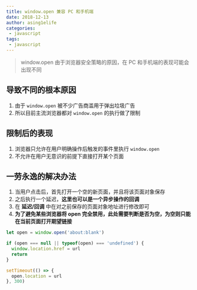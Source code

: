 ```yaml
---
title: window.open 兼容 PC 和手机端
date: 2018-12-13
author: asing1elife
categories:
 - javascript
tags:
 - javascript
---
```

> window.open 由于浏览器安全策略的原因，在 PC 和手机端的表现可能会出现不同  

## 导致不同的根本原因
1. 由于 `window.open` 被不少广告商滥用于弹出垃圾广告
2. 所以目前主流浏览器都对 `window.open` 的执行做了限制

## 限制后的表现
1. 浏览器只允许在用户明确操作后触发的事件里执行 `window.open`
2. 不允许在用户无意识的前提下直接打开某个页面

## 一劳永逸的解决办法
1. 当用户点击后，首先打开一个空的新页面，并且将该页面对象保存
2. 之后执行一个延迟，**这里也可以是一个异步操作的回调**
3. 在 **延迟/回调** 中在对之前保存的页面对象地址进行修改即可
4. **为了避免某些浏览器将 open 完全禁用，此处需要判断是否为空，为空则只能在当前页面打开期望链接**

```js
let open = window.open('about:blank')

if (open === null || typeof(open) === 'undefined') {
  window.location.href = url
  return
}

setTimeout(() => {
  open.location = url
}, 300)
```